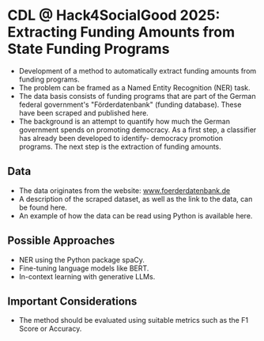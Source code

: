 # CDL @ Hack4SocialGood 2025: Extracting Funding Amounts from State Funding Programs

- Development of a method to automatically extract funding amounts from funding programs.
- The problem can be framed as a Named Entity Recognition (NER) task.
- The data basis consists of funding programs that are part of the German federal government's "Förderdatenbank" (funding database). These have been scraped and published here.
- The background is an attempt to quantify how much the German government spends on promoting democracy. As a first step, a classifier has already been developed to identify- democracy promotion programs. The next step is the extraction of funding amounts.

## Data

- The data originates from the website: www.foerderdatenbank.de
- A description of the scraped dataset, as well as the link to the data, can be found here.
- An example of how the data can be read using Python is available here.

## Possible Approaches

- NER using the Python package spaCy.
- Fine-tuning language models like BERT.
- In-context learning with generative LLMs.

## Important Considerations
- The method should be evaluated using suitable metrics such as the F1 Score or Accuracy.
